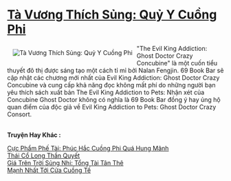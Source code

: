 <a href="https://truyenwiki.net/ta-vuong-thich-sung-quy-y-cuong-phi.35782/" title="Tà Vương Thích Sủng: Quỷ Y Cuồng Phi"><h1>Tà Vương Thích Sủng: Quỷ Y Cuồng Phi</h1></a><div style="display:table"><img align="right" style="float: left; padding: 10px;" src="https://truyenwiki.net/a/img/str/src/35782.jpg" alt="Tà Vương Thích Sủng: Quỷ Y Cuồng Phi">"The Evil King Addiction: Ghost Doctor Crazy Concubine" là một cuốn tiểu thuyết đô thị được sáng tạo một cách tỉ mỉ bởi Nalan Fengjin. 69 Book Bar sẽ cập nhật các chương mới nhất của Evil King Addiction: Ghost Doctor Crazy Concubine và cung cấp khả năng đọc không mất phí do những người bạn yêu thích sách xuất bản The Evil King Addiction to Pets: Nhận xét của Concubine Ghost Doctor không có nghĩa là 69 Book Bar đồng ý hay ủng hộ quan điểm của độc giả về Evil King Addiction to Pets: Ghost Doctor Crazy Consort.</div><p><br><b>Truyện Hay Khác :</b></p><a href="https://truyenwiki.net/cuc-pham-phe-tai-phuc-hac-cuong-phi-qua-hung-manh.37042/" alt="Cực Phẩm Phế Tài: Phúc Hắc Cuồng Phi Quá Hung Mãnh">Cực Phẩm Phế Tài: Phúc Hắc Cuồng Phi Quá Hung Mãnh</a><br/><a href="https://sangtacviet.wordpress.com/2020/10/22/thai-co-long-than-quyet/" alt="Thái Cổ Long Thần Quyết">Thái Cổ Long Thần Quyết</a><br/><a href="https://sangtacviet.wordpress.com/2020/10/22/gia-tren-troi-sung-nhi-tong-tai-tan-the/" alt="Giá Trên Trời Sủng Nhi: Tổng Tài Tân Thê">Giá Trên Trời Sủng Nhi: Tổng Tài Tân Thê</a><br/><a href="https://sangtacviet.wordpress.com/2020/10/22/manh-nhat-toi-cua-cuong-te/" alt="Mạnh Nhất Tới Cửa Cuồng Tế">Mạnh Nhất Tới Cửa Cuồng Tế</a><br/>